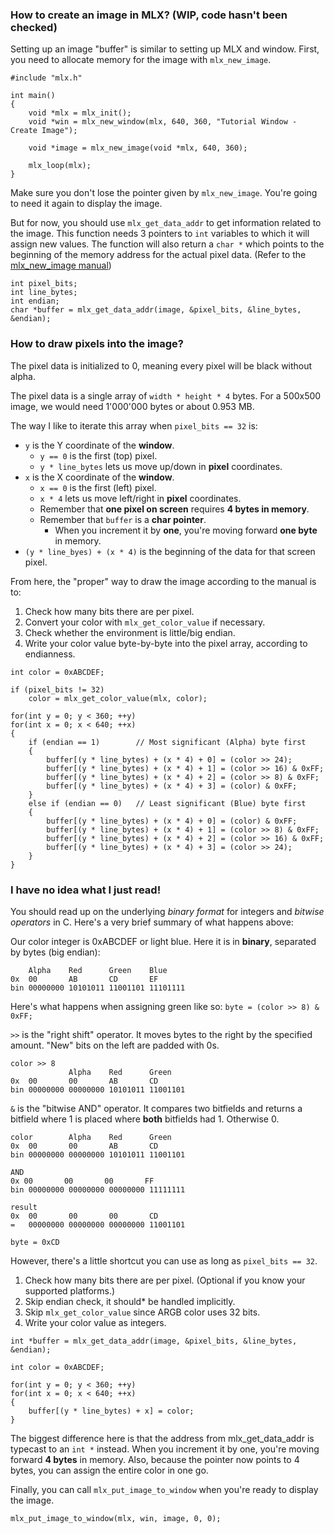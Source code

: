 ### How to create an image in MLX? (WIP, code hasn't been checked)
Setting up an image "buffer" is similar to setting up MLX and window. First, you need to allocate memory for the image with `mlx_new_image`.
```
#include "mlx.h"

int main()
{
    void *mlx = mlx_init();
    void *win = mlx_new_window(mlx, 640, 360, "Tutorial Window - Create Image");

    void *image = mlx_new_image(void *mlx, 640, 360);

    mlx_loop(mlx);
}
```

Make sure you don't lose the pointer given by `mlx_new_image`. You're going to need it again to display the image.

But for now, you should use `mlx_get_data_addr` to get information related to the image. This function needs 3 pointers to `int` variables to which it will assign new values. The function will also return a `char *` which points to the beginning of the memory address for the actual pixel data. (Refer to the [mlx_new_image manual](mlx_new_image.md))
```
int pixel_bits;
int line_bytes;
int endian;
char *buffer = mlx_get_data_addr(image, &pixel_bits, &line_bytes, &endian);
```

### How to draw pixels into the image?

The pixel data is initialized to 0, meaning every pixel will be black without alpha.

The pixel data is a single array of `width * height * 4` bytes. For a 500x500 image, we would need 1'000'000 bytes or about 0.953 MB.

The way I like to iterate this array when `pixel_bits == 32` is:
- `y` is the Y coordinate of the **window**.
  - `y == 0` is the first (top) pixel.
  - `y * line_bytes` lets us move up/down in **pixel** coordinates.
- `x` is the X coordinate of the **window**.
  - `x == 0` is the first (left) pixel.
  - `x * 4` lets us move left/right in **pixel** coordinates.
  - Remember that **one pixel on screen** requires **4 bytes in memory**.
  - Remember that `buffer` is a **char pointer**.
    - When you increment it by **one**, you're moving forward **one byte** in memory.
- `(y * line_byes) + (x * 4)` is the beginning of the data for that screen pixel.

From here, the "proper" way to draw the image according to the manual is to:
1. Check how many bits there are per pixel.
2. Convert your color with `mlx_get_color_value` if necessary.
3. Check whether the environment is little/big endian.
4. Write your color value byte-by-byte into the pixel array, according to endianness.

```
int color = 0xABCDEF;

if (pixel_bits != 32)
    color = mlx_get_color_value(mlx, color);

for(int y = 0; y < 360; ++y)
for(int x = 0; x < 640; ++x)
{
    if (endian == 1)        // Most significant (Alpha) byte first
    {
        buffer[(y * line_bytes) + (x * 4) + 0] = (color >> 24);
        buffer[(y * line_bytes) + (x * 4) + 1] = (color >> 16) & 0xFF;
        buffer[(y * line_bytes) + (x * 4) + 2] = (color >> 8) & 0xFF;
        buffer[(y * line_bytes) + (x * 4) + 3] = (color) & 0xFF;
    }
    else if (endian == 0)   // Least significant (Blue) byte first
    {
        buffer[(y * line_bytes) + (x * 4) + 0] = (color) & 0xFF;
        buffer[(y * line_bytes) + (x * 4) + 1] = (color >> 8) & 0xFF;
        buffer[(y * line_bytes) + (x * 4) + 2] = (color >> 16) & 0xFF;
        buffer[(y * line_bytes) + (x * 4) + 3] = (color >> 24);
    }
}
```
### I have no idea what I just read!
You should read up on the underlying *binary format* for integers and *bitwise operators* in C. Here's a very brief summary of what happens above:

Our color integer is 0xABCDEF or light blue. Here it is in **binary**, separated by bytes (big endian):
```
    Alpha    Red      Green    Blue
0x  00       AB       CD       EF
bin 00000000 10101011 11001101 11101111
```

Here's what happens when assigning green like so: `byte = (color >> 8) & 0xFF;`

`>>` is the "right shift" operator. It moves bytes to the right by the specified amount. "New" bits on the left are padded with 0s.
```
color >> 8
             Alpha    Red      Green
0x  00       00       AB       CD
bin 00000000 00000000 10101011 11001101
```

`&` is the "bitwise AND" operator. It compares two bitfields and returns a bitfield where 1 is placed where **both** bitfields had 1. Otherwise 0.
```
color        Alpha    Red      Green
0x  00       00       AB       CD
bin 00000000 00000000 10101011 11001101

AND
0x 00       00       00       FF
bin 00000000 00000000 00000000 11111111

result
0x  00       00       00       CD
=   00000000 00000000 00000000 11001101
```

```byte = 0xCD```

However, there's a little shortcut you can use as long as `pixel_bits == 32`.
1. Check how many bits there are per pixel. (Optional if you know your supported platforms.)
2. Skip endian check, it should* be handled implicitly.
3. Skip `mlx_get_color_value` since ARGB color uses 32 bits.
4. Write your color value as integers.

```
int *buffer = mlx_get_data_addr(image, &pixel_bits, &line_bytes, &endian);

int color = 0xABCDEF;

for(int y = 0; y < 360; ++y)
for(int x = 0; x < 640; ++x)
{
    buffer[(y * line_bytes) + x] = color;
}
```
The biggest difference here is that the address from mlx_get_data_addr is typecast to an `int *` instead. When you increment it by one, you're moving forward **4 bytes** in memory. Also, because the pointer now points to 4 bytes, you can assign the entire color in one go.

Finally, you can call `mlx_put_image_to_window` when you're ready to display the image.
```
mlx_put_image_to_window(mlx, win, image, 0, 0);
```
